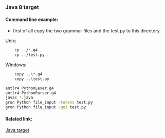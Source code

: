### Java 8 target

#### Command line example:
- first of all copy the two grammar files and the test.py to this directory

Unix:
```bash
    cp ../*.g4 .
    cp ../test.py .
```

Windows:
```bash
    copy ..\*.g4
    copy ..\test.py
```

```bash
antlr4 PythonLexer.g4
antlr4 PythonParser.g4
javac *.java
grun Python file_input -tokens test.py
grun Python file_input -gui test.py
```

#### Related link:
[Java target](https://github.com/antlr/antlr4/blob/master/doc/java-target.md)
